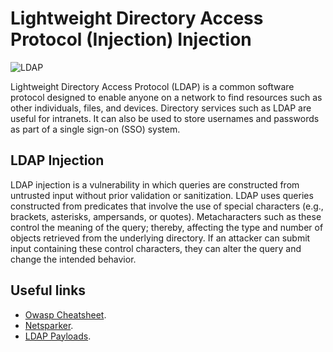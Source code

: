 # Lightweight  Directory  Access  Protocol (Injection) Injection

![LDAP](https://github.com/MysticScripter/HNGi8/blob/main/ldap.png)

Lightweight Directory Access Protocol (LDAP) is a common software protocol designed to enable anyone on a network to find resources such as other individuals, files, and devices. Directory services such as LDAP are useful for intranets. It can also be used to store usernames and passwords as part of a single sign-on (SSO) system.

## LDAP Injection

LDAP injection is a vulnerability in which queries are constructed from untrusted input without prior validation or sanitization. LDAP uses queries constructed from predicates that involve the use of special characters (e.g., brackets, asterisks, ampersands, or quotes). Metacharacters such as these control the meaning of the query; thereby, affecting the type and number of objects retrieved from the underlying directory. If an attacker can submit input containing these control characters, they can alter the query and change the intended behavior.

## Useful links

+ [Owasp Cheatsheet](https://cheatsheetseries.owasp.org/cheatsheets/LDAP_Injection_Prevention_Cheat_Sheet.html).
+ [Netsparker](https://www.netsparker.com/blog/web-security/ldap-injection-how-to-prevent/).
+ [LDAP Payloads](https://github.com/swisskyrepo/PayloadsAllTheThings/blob/master/LDAP%20Injection/README.md).

